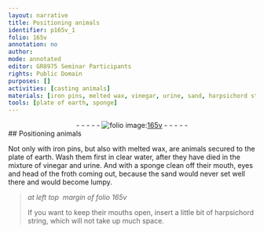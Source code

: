 ```yaml
---
layout: narrative
title: Positioning animals
identifier: p165v_1
folio: 165v
annotation: no
author:
mode: annotated
editor: GR8975 Seminar Participants
rights: Public Domain
purposes: []
activities: [casting animals]
materials: [iron pins, melted wax, vinegar, urine, sand, harpsichord string]
tools: [plate of earth, sponge]
---
```


 <div class="folio" align="center">- - - - - <a href="http://gallica.bnf.fr/ark:/12148/btv1b10500001g/f336.image" target="_blank"><img src="https://cu-mkp.github.io/GR8975-edition/assets/photo-icon.png" alt="folio image: " style="display:inline-block; margin-bottom:-3px;"/>165v</a> - - - - - </div> 
## Positioning animals

 
<span class="activity">Not only with <span class="material">iron pins</span>, but also with <span class="material">melted wax</span>, are animals secured to the <span class="tool">plate of earth</span>. Wash them first in clear water, after they have died in the mixture of <span class="material">vinegar</span> and <span class="material">urine</span>. And with a <span class="tool">sponge </span>clean off their mouth, eyes and head of the froth coming out, because the <span class="material">sand</span> would never set well there and would become lumpy.</span>
 
> *at left top  margin of folio 165v*
> 
> If you want to keep their mouths open, insert a little bit of <span class="material">harpsichord string</span>, which will not take up much space.
 